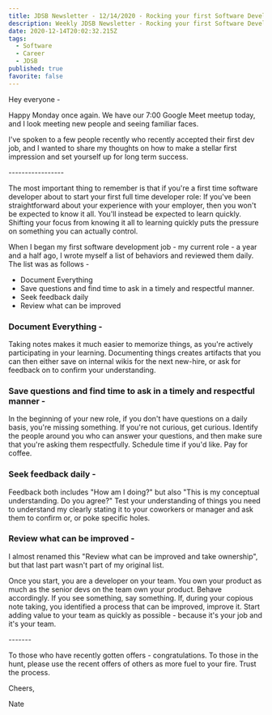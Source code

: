 ```yaml
---
title: JDSB Newsletter - 12/14/2020 - Rocking your first Software Development job
description: Weekly JDSB Newsletter - Rocking your first Software Development job
date: 2020-12-14T20:02:32.215Z
tags:
  - Software
  - Career
  - JDSB
published: true
favorite: false
---
```

Hey everyone -

Happy Monday once again. We have our 7:00 Google Meet meetup today, and I look meeting new people and seeing familiar faces.

I've spoken to a few people recently who recently accepted their first dev job, and I wanted to share my thoughts on how to make a stellar first impression and set yourself up for long term success.

\-----------------

The most important thing to remember is that if you're a first time software developer about to start your first full time developer role: If you've been straightforward about your experience with your employer, then you won't be expected to know it all. You'll instead be expected to learn quickly. Shifting your focus from knowing it all to learning quickly puts the pressure on something you can actually control.

When I began my first software development job - my current role - a year and a half ago, I wrote myself a list of behaviors and reviewed them daily. The list was as follows -

* Document Everything
* Save questions and find time to ask in a timely and respectful manner.
* Seek feedback daily
* Review what can be improved

### Document Everything -

Taking notes makes it much easier to memorize things, as you're actively participating in your learning. Documenting things creates artifacts that you can then either save on internal wikis for the next new-hire, or ask for feedback on to confirm your understanding.

### Save questions and find time to ask in a timely and respectful manner -

In the beginning of your new role, if you don't have questions on a daily basis, you're missing something. If you're not curious, get curious. Identify the people around you who can answer your questions, and then make sure that you're asking them respectfully. Schedule time if you'd like. Pay for coffee.

### Seek feedback daily -

Feedback both includes "How am I doing?" but also "This is my conceptual understanding. Do you agree?" Test your understanding of things you need to understand my clearly stating it to your coworkers or manager and ask them to confirm or, or poke specific holes.

### Review what can be improved -

I almost renamed this "Review what can be improved and take ownership", but that last part wasn't part of my original list.

Once you start, you are a developer on your team. You own your product as much as the senior devs on the team own your product. Behave accordingly. If you see something, say something. If, during your copious note taking, you identified a process that can be improved, improve it. Start adding value to your team as quickly as possible - because it's your job and it's your team.

\-------

To those who have recently gotten offers - congratulations. To those in the hunt, please use the recent offers of others as more fuel to your fire. Trust the process.

Cheers,

Nate

<!--EndFragment-->